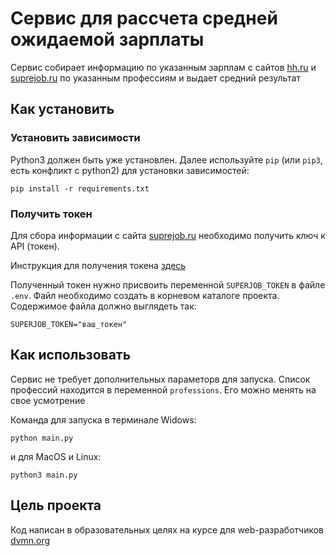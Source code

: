 # Сервис для рассчета средней ожидаемой зарплаты

Сервис собирает информацию по указанным зарплам с сайтов [hh.ru](https://hh.ru) и [suprejob.ru](https://suprejob.ru)
по указанным профессиям и выдает средний результат

## Как установить

### Установить зависимости

 Python3 должен быть уже установлен. Далее используйте `pip` (или `pip3`, есть конфликт с python2) для установки зависимостей:

```
pip install -r requirements.txt
```

### Получить токен

Для сбора информации с сайта  [suprejob.ru](https://suprejob.ru) необходимо получить ключ к API (токен).

Инструкция для получения токена [здесь](https://api.superjob.ru/) 

Полученный токен нужно присвоить переменной `SUPERJOB_TOKEN` в файле `.env`. Файл необходимо создать в корневом 
каталоге проекта. Содержимое файла должно выглядеть так:

```
SUPERJOB_TOKEN="ваш_токен"
```

## Как использовать

Сервис не требует дополнительных параметорв для запуска. Список профессий находится в переменной `professions`. Его 
можно менять на свое усмотрение

Команда для запуска в терминале Widows:

```
python main.py
```

и для MacOS и Linux:

```
python3 main.py
```

## Цель проекта

Код написан в образовательных целях на курсе для web-разработчиков [dvmn.org](https://dvmn.org/)